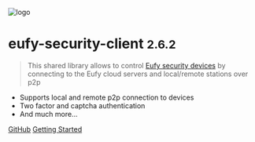 ![logo](_media/eufy-security-client.png)

# eufy-security-client <small>2.6.2</small>

> This shared library allows to control [Eufy security devices](https://us.eufylife.com/collections/security) by connecting to the Eufy cloud servers and local/remote stations over p2p

- Supports local and remote p2p connection to devices
- Two factor and captcha authentication
- And much more...

[GitHub](https://github.com/bropat/eufy-security-client/)
[Getting Started](#eufy-security-client)